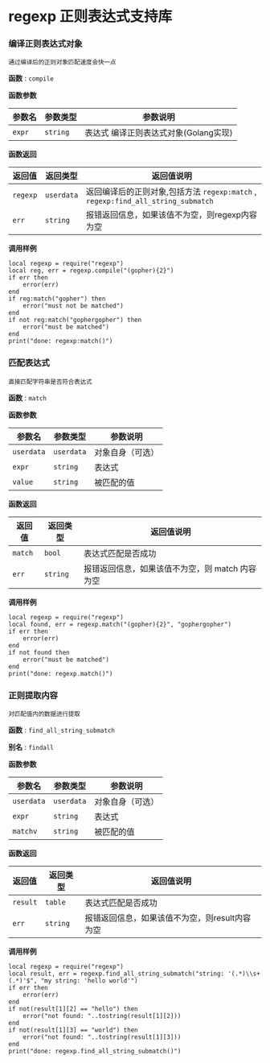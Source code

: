 # regexp 正则表达式支持库

### 编译正则表达式对象

    通过编译后的正则对象匹配速度会快一点

**函数** : `compile`


**函数参数**

参数名 | 参数类型 | 参数说明
---- | ---- | ----
`expr` | `string` | 表达式 编译正则表达式对象(Golang实现)

**函数返回**

返回值 | 返回类型 | 返回值说明
---- | ---- | ----
`regexp` | `userdata` | 返回编译后的正则对象,包括方法 `regexp:match` , `regexp:find_all_string_submatch`
`err` | `string` | 报错返回信息，如果该值不为空，则regexp内容为空

**调用样例**

```poc
local regexp = require("regexp")
local reg, err = regexp.compile("(gopher){2}")
if err then
    error(err)
end
if reg:match("gopher") then
    error("must not be matched")
end
if not reg:match("gophergopher") then
    error("must be matched")
end
print("done: regexp:match()")
```



### 匹配表达式

    直接匹配字符串是否符合表达式

**函数** : `match`


**函数参数**

参数名 | 参数类型 | 参数说明
---- | ---- | ----
`userdata` | `userdata` | 对象自身（可选）
`expr` | `string` | 表达式
`value` | `string` | 被匹配的值

**函数返回**

返回值 | 返回类型 | 返回值说明
---- | ---- | ----
`match` | `bool` | 表达式匹配是否成功
`err` | `string` | 报错返回信息，如果该值不为空，则 match 内容为空

**调用样例**

```poc
local regexp = require("regexp")
local found, err = regexp.match("(gopher){2}", "gophergopher")
if err then
    error(err)
end
if not found then
    error("must be matched")
end
print("done: regexp.match()")
```


### 正则提取内容

    对匹配值内的数据进行提取

**函数** : `find_all_string_submatch`

**别名** : `findall`

**函数参数**

参数名 | 参数类型 | 参数说明
---- | ---- | ----
`userdata` | `userdata` | 对象自身（可选）
`expr` | `string` | 表达式
`matchv` | `string` | 被匹配的值

**函数返回**

返回值 | 返回类型 | 返回值说明
---- | ---- | ----
`result` | `table` | 表达式匹配是否成功
`err` | `string` | 报错返回信息，如果该值不为空，则result内容为空

**调用样例**

```poc
local regexp = require("regexp")
local result, err = regexp.find_all_string_submatch("string: '(.*)\\s+(.*)'$", "my string: 'hello world'")
if err then
    error(err)
end
if not(result[1][2] == "hello") then
    error("not found: "..tostring(result[1][2]))
end
if not(result[1][3] == "world") then
    error("not found: "..tostring(result[1][3]))
end
print("done: regexp.find_all_string_submatch()")
```


